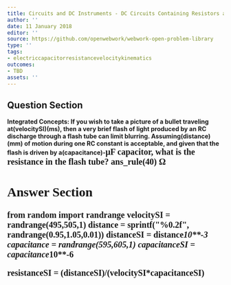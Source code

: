 ```yaml
---
title: Circuits and DC Instruments - DC Circuits Containing Resistors and Capacitors
author: ''
date: 11 January 2018
editor: ''
source: https://github.com/openwebwork/webwork-open-problem-library
type: ''
tags:
- electriccapacitorresistancevelocitykinematics
outcomes:
- TBD
assets: ''
---
```


## Question Section 

<b>
<b>Integrated Concepts:<b> If you wish to take a picture of a bullet traveling at(velocitySI)(ms), then a very brief flash of light produced by an RC discharge through a flash tube can limit blurring. Assuming(distance)(mm) of motion during one RC constant is acceptable, and given that the flash is driven by a(capacitance)-<span style="font-family: 'Times'; font-size: 20px";>&mu;F<span> capacitor, what is the resistance in the flash tube? 
ans_rule(40) <span style="font-family: 'Times'; font-size: 20px";>&Omega;<span>


## Answer Section

from random import randrange
velocitySI = randrange(495,505,1)
distance = sprintf("%0.2f", randrange(0.95,1.05,0.01))
distanceSI = distance*10**-3
capacitance = randrange(595,605,1)
capacitanceSI = capacitance*10**-6

resistanceSI = (distanceSI)/(velocitySI*capacitanceSI)